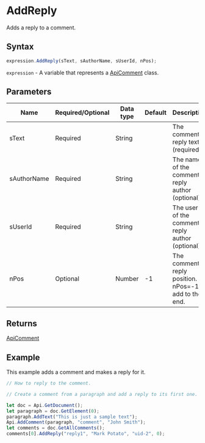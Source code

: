 # AddReply

Adds a reply to a comment.

## Syntax

```javascript
expression.AddReply(sText, sAuthorName, sUserId, nPos);
```

`expression` - A variable that represents a [ApiComment](../ApiComment.md) class.

## Parameters

| **Name** | **Required/Optional** | **Data type** | **Default** | **Description** |
| ------------- | ------------- | ------------- | ------------- | ------------- |
| sText | Required | String |  | The comment reply text (required). |
| sAuthorName | Required | String |  | The name of the comment reply author (optional). |
| sUserId | Required | String |  | The user ID of the comment reply author (optional). |
| nPos | Optional | Number | -1 | The comment reply position. If nPos=-1 add to the end. |

## Returns

[ApiComment](../../ApiComment/ApiComment.md)

## Example

This example adds a comment and makes a reply for it.

```javascript editor-docx
// How to reply to the comment.

// Create a comment from a paragraph and add a reply to its first one.

let doc = Api.GetDocument();
let paragraph = doc.GetElement(0);
paragraph.AddText("This is just a sample text");
Api.AddComment(paragraph, "comment", "John Smith");
let comments = doc.GetAllComments();
comments[0].AddReply("reply1", "Mark Potato", "uid-2", 0);
```
